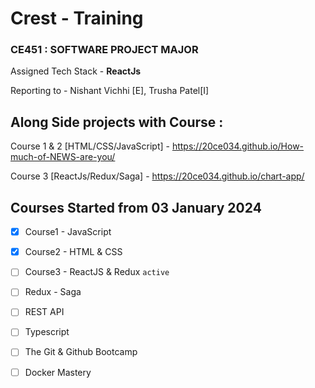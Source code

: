 # Crest - Training

### CE451 : SOFTWARE PROJECT MAJOR

Assigned Tech Stack - <strong> ReactJs</strong>

Reporting to - Nishant Vichhi [E], Trusha Patel[I]

## Along Side projects with Course :

Course 1 & 2 [HTML/CSS/JavaScript] - https://20ce034.github.io/How-much-of-NEWS-are-you/

Course 3 [ReactJs/Redux/Saga] - https://20ce034.github.io/chart-app/

## Courses Started from 03 January 2024

- [x] Course1 - JavaScript

- [x] Course2 - HTML & CSS

- [ ] Course3 - ReactJS & Redux `active`

- [ ] Redux - Saga

- [ ] REST API

- [ ] Typescript

- [ ] The Git & Github Bootcamp

- [ ] Docker Mastery
